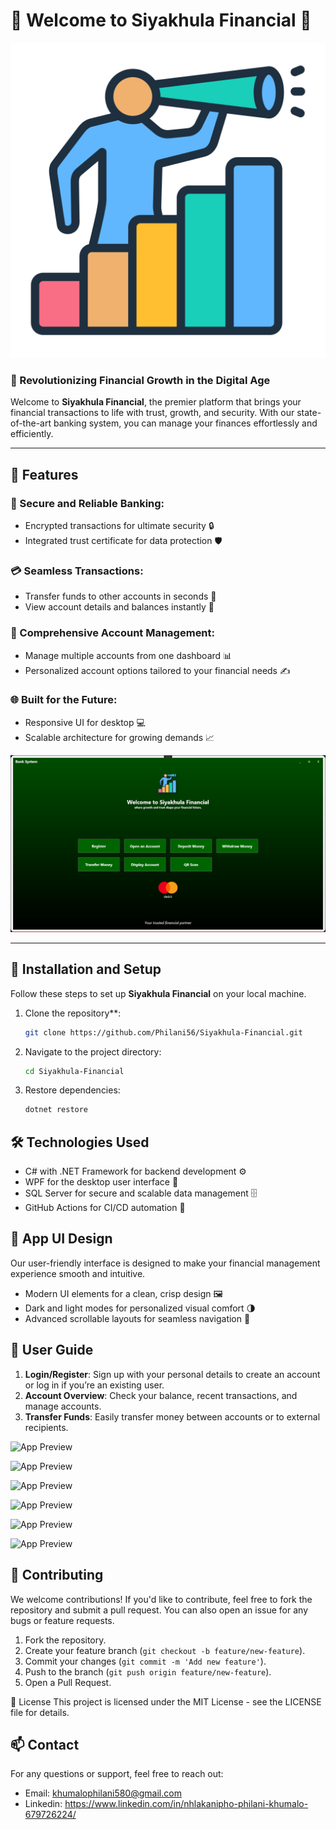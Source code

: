 # 🌟 Welcome to Siyakhula Financial 🌟

![Siyakhula Financial Banner](./Images/future.png) <!-- Replace with your image URL -->

### 💼 Revolutionizing Financial Growth in the Digital Age

Welcome to **Siyakhula Financial**, the premier platform that brings your financial transactions to life with trust, growth, and security. With our state-of-the-art banking system, you can manage your finances effortlessly and efficiently.

---

## 📱 Features

### 🔐 Secure and Reliable Banking:
- Encrypted transactions for ultimate security 🔒
- Integrated trust certificate for data protection 🛡️

### 💳 Seamless Transactions:
- Transfer funds to other accounts in seconds 💸
- View account details and balances instantly 🧾

### 🏦 Comprehensive Account Management:
- Manage multiple accounts from one dashboard 📊
- Personalized account options tailored to your financial needs ✍️

### 🌐 Built for the Future:
- Responsive UI for desktop 💻
- Scalable architecture for growing demands 📈

![App Preview](./Images/200.png) 

---

## 🔧 Installation and Setup

Follow these steps to set up **Siyakhula Financial** on your local machine.

1. Clone the repository**:
   ```bash
   git clone https://github.com/Philani56/Siyakhula-Financial.git
    ```

2. Navigate to the project directory:
   ```bash
   cd Siyakhula-Financial
    ```
3. Restore dependencies:
   ```bash
   dotnet restore
    ```

## 🛠️ Technologies Used
- C# with .NET Framework for backend development ⚙️
- WPF for the desktop user interface 🎨
- SQL Server for secure and scalable data management 🗄️
- GitHub Actions for CI/CD automation 🚀

## 🎨 App UI Design
Our user-friendly interface is designed to make your financial management experience smooth and intuitive.

- Modern UI elements for a clean, crisp design 🖼️
- Dark and light modes for personalized visual comfort 🌗
- Advanced scrollable layouts for seamless navigation 📜

## 📖 User Guide

1. **Login/Register**: Sign up with your personal details to create an account or log in if you’re an existing user.
2. **Account Overview**: Check your balance, recent transactions, and manage accounts.
3. **Transfer Funds**: Easily transfer money between accounts or to external recipients.

![App Preview](./Images/201.png)

![App Preview](./Images/202.png) 

![App Preview](./Images/203.png)

![App Preview](./Images/204.png) 

![App Preview](./Images/205.png)

![App Preview](./Images/206.png) 

## 🤝 Contributing
We welcome contributions! If you'd like to contribute, feel free to fork the repository and submit a pull request. You can also open an issue for any bugs or feature requests.

1. Fork the repository.
2. Create your feature branch (`git checkout -b feature/new-feature`).
3. Commit your changes (`git commit -m 'Add new feature'`).
4. Push to the branch (`git push origin feature/new-feature`).
5. Open a Pull Request.

📜 License
This project is licensed under the MIT License - see the LICENSE file for details.

## 📫 Contact
For any questions or support, feel free to reach out:

- Email: khumalophilani580@gmail.com
- Linkedin: https://www.linkedin.com/in/nhlakanipho-philani-khumalo-679726224/



